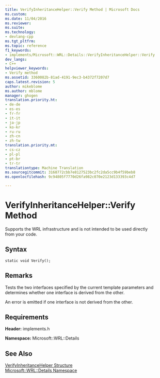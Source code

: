 ```yaml
---
title: VerifyInheritanceHelper::Verify Method | Microsoft Docs
ms.custom: 
ms.date: 11/04/2016
ms.reviewer: 
ms.suite: 
ms.technology:
- devlang-cpp
ms.tgt_pltfrm: 
ms.topic: reference
f1_keywords:
- implements/Microsoft::WRL::Details::VerifyInheritanceHelper::Verify
dev_langs:
- C++
helpviewer_keywords:
- Verify method
ms.assetid: 3360082b-81ad-4191-9ec3-b4372f7207d7
caps.latest.revision: 5
author: mikeblome
ms.author: mblome
manager: ghogen
translation.priority.ht:
- de-de
- es-es
- fr-fr
- it-it
- ja-jp
- ko-kr
- ru-ru
- zh-cn
- zh-tw
translation.priority.mt:
- cs-cz
- pl-pl
- pt-br
- tr-tr
translationtype: Machine Translation
ms.sourcegitcommit: 3168772cbb7e8127523bc2fc2da5cc9b4f59beb8
ms.openlocfilehash: 9c94805f7770d26fa982c070e2123d133393c4d7

---
```

# VerifyInheritanceHelper::Verify Method
Supports the WRL infrastructure and is not intended to be used directly from your code.  
  
## Syntax  
  
```  
static void Verify();  
```  
  
## Remarks  
 Tests the two interfaces specified by the current template parameters and determines whether one interface is derived from the other.  
  
 An error is emitted if one interface is not derived from the other.  
  
## Requirements  
 **Header:** implements.h  
  
 **Namespace:** Microsoft::WRL::Details  
  
## See Also  
 [VerifyInheritanceHelper Structure](../windows/verifyinheritancehelper-structure.md)   
 [Microsoft::WRL::Details Namespace](../windows/microsoft-wrl-details-namespace.md)


<!--HONumber=Jan17_HO2-->


